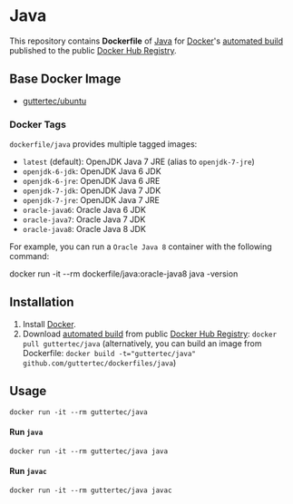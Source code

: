 # Java

This repository contains **Dockerfile** of [Java](https://www.java.com/) for [Docker](https://www.docker.com/)'s [automated build](https://registry.hub.docker.com/u/guttertec/java/) published to the public [Docker Hub Registry](https://registry.hub.docker.com/).

## Base Docker Image

* [guttertec/ubuntu](https://registry.hub.docker.com/u/guttertec/ubuntu/)

### Docker Tags

`dockerfile/java` provides multiple tagged images:

* `latest` (default): OpenJDK Java 7 JRE (alias to `openjdk-7-jre`)
* `openjdk-6-jdk`: OpenJDK Java 6 JDK
* `openjdk-6-jre`: OpenJDK Java 6 JRE
* `openjdk-7-jdk`: OpenJDK Java 7 JDK
* `openjdk-7-jre`: OpenJDK Java 7 JRE
* `oracle-java6`: Oracle Java 6 JDK
* `oracle-java7`: Oracle Java 7 JDK
* `oracle-java8`: Oracle Java 8 JDK

For example, you can run a `Oracle Java 8` container with the following command:

  docker run -it --rm dockerfile/java:oracle-java8 java -version

## Installation

1. Install [Docker](https://www.docker.com/).
2. Download [automated build](https://registry.hub.docker.com/u/guttertec/java/) from public [Docker Hub Registry](https://registry.hub.docker.com/): `docker pull guttertec/java` (alternatively, you can build an image from Dockerfile: `docker build -t="guttertec/java" github.com/guttertec/dockerfiles/java`)

## Usage

`docker run -it --rm guttertec/java`

#### Run `java`

`docker run -it --rm guttertec/java java`

#### Run `javac`

`docker run -it --rm guttertec/java javac`